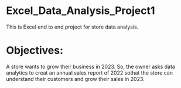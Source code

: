 # Excel_Data_Analysis_Project1
This is Excel end to end project for store data analysis.

# Objectives:
A store wants to grow their business in 2023. So, the owner asks data analytics to creat an annual sales report of 2022 sothat the store can understand their customers and grow their sales in 2023.
